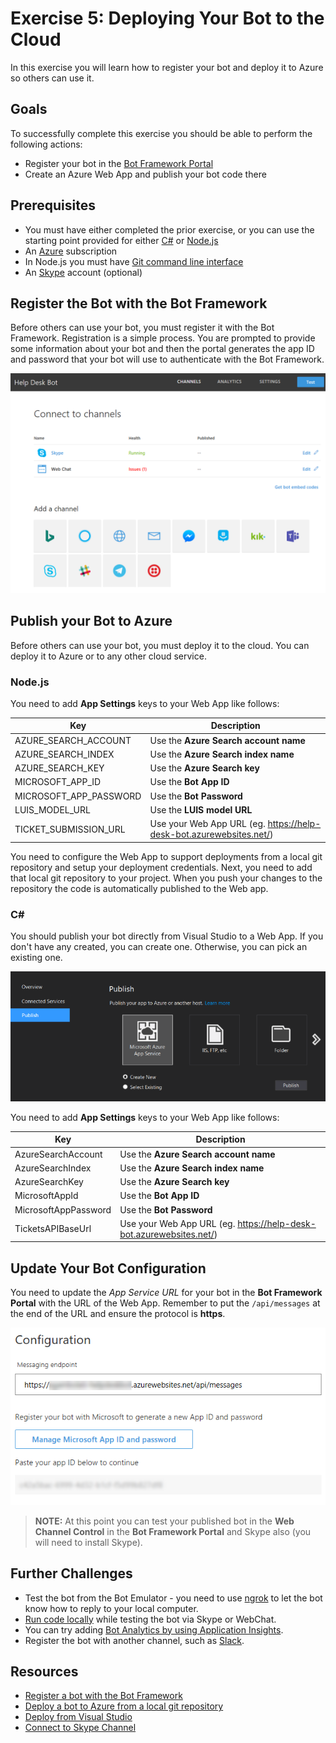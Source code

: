 # Exercise 5: Deploying Your Bot to the Cloud

In this exercise you will learn how to register your bot and deploy it to Azure so others can use it.

## Goals

To successfully complete this exercise you should be able to perform the following actions:

* Register your bot in the [Bot Framework Portal](https://dev.botframework.com)
* Create an Azure Web App and publish your bot code there

## Prerequisites

* You must have either completed the prior exercise, or you can use the starting point provided for either [C#](./CSharp/exercise4-LuisDialog) or [Node.js](./Node/exercise4-LuisDialog)
* An [Azure](https://azureinfo.microsoft.com/us-freetrial.html?cr_cc=200744395&wt.mc_id=usdx_evan_events_reg_dev_0_iottour_0_0) subscription
 * In Node.js you must have [Git command line interface](https://git-scm.com/downloads)
* An [Skype](https://www.skype.com) account (optional)

## Register the Bot with the Bot Framework

Before others can use your bot, you must register it with the Bot Framework. Registration is a simple process. You are prompted to provide some information about your bot and then the portal generates the app ID and password that your bot will use to authenticate with the Bot Framework.

![exercise5-botchannels](./Node/images/exercise5-botchannels.png)

## Publish your Bot to Azure

Before others can use your bot, you must deploy it to the cloud. You can deploy it to Azure or to any other cloud service.

### Node.js

You need to add **App Settings** keys to your Web App like follows:

Key | Description |
----|-------------|
AZURE\_SEARCH\_ACCOUNT | Use the **Azure Search account name** |
AZURE\_SEARCH\_INDEX | Use the **Azure Search index name** |
AZURE\_SEARCH\_KEY | Use the **Azure Search key** |
MICROSOFT\_APP\_ID | Use the **Bot App ID** |
MICROSOFT\_APP\_PASSWORD | Use the **Bot Password** |
LUIS\_MODEL\_URL | Use the **LUIS model URL** |
TICKET\_SUBMISSION\_URL | Use your Web App URL (eg. https://help-desk-bot.azurewebsites.net/) |

You need to configure the Web App to support deployments from a local git repository and setup your deployment credentials. Next, you need to add that local git repository to your project. When you push your changes to the repository the code is automatically published to the Web app.

### C#

You should publish your bot directly from Visual Studio to a Web App. If you don't have any created, you can create one. Otherwise, you can pick an existing one.

![exercise5-vs-publish](./CSharp/images/exercise5-vs-publish.png)

You need to add **App Settings** keys to your Web App like follows:

Key | Description |
----|-------------|
AzureSearchAccount | Use the **Azure Search account name** |
AzureSearchIndex | Use the **Azure Search index name** |
AzureSearchKey | Use the **Azure Search key** |
MicrosoftAppId | Use the **Bot App ID** |
MicrosoftAppPassword | Use the **Bot Password** |
TicketsAPIBaseUrl | Use your Web App URL (eg. https://help-desk-bot.azurewebsites.net/) |

## Update Your Bot Configuration

You need to update the _App Service URL_ for your bot in the **Bot Framework Portal** with the URL of the Web App. Remember to put the `/api/messages` at the end of the URL and ensure the protocol is **https**.

![exercise5-botconfiguration](./Node/images/exercise5-botconfiguration.png)

> **NOTE:** At this point you can test your published bot in the **Web Channel Control** in the **Bot Framework Portal** and Skype also (you will need to install Skype).

## Further Challenges

* Test the bot from the Bot Emulator - you need to use [ngrok](https://docs.microsoft.com/en-us/bot-framework/debug-bots-emulator#a-idngroka-install-and-configure-ngrok) to let the bot know how to reply to your local computer.
* [Run code locally](https://blogs.msdn.microsoft.com/jamiedalton/2016/07/29/ms-bot-framework-ngrok/) while testing the bot via Skype or WebChat.
* You can try adding [Bot Analytics by using Application Insights](https://docs.microsoft.com/en-us/bot-framework/portal-analytics-overview).
* Register the bot with another channel, such as [Slack](https://slack.com/).

## Resources

* [Register a bot with the Bot Framework](https://docs.microsoft.com/en-us/bot-framework/portal-register-bot)
* [Deploy a bot to Azure from a local git repository](https://docs.microsoft.com/en-us/bot-framework/deploy-bot-local-git)
* [Deploy from Visual Studio](https://docs.microsoft.com/en-us/bot-framework/deploy-bot-visual-studio)
* [Connect to Skype Channel](https://dev.skype.com/bots)
